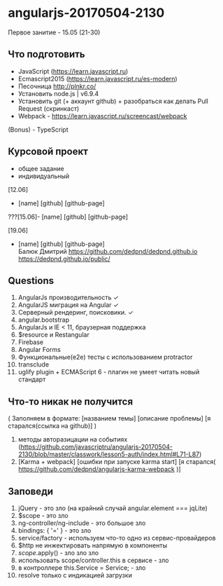 # angularjs-20170504-2130


Первое занитие - 15.05 (21-30)

## Что подготовить

- JavaScript (https://learn.javascript.ru)
- Ecmascript2015 (https://learn.javascript.ru/es-modern)
- Песочница http://plnkr.co/
- Установить node.js | v6.9.4
- Установить git (+ аккаунт github) + разобраться как делать Pull Request (скринкаст)
- Webpack - https://learn.javascript.ru/screencast/webpack

(Bonus) - TypeScript

## Курсовой проект
- общее задание
- индивидуальный

[12.06]

- [name] [github] [github-page]


???[15.06]- [name] [github] [github-page]


[19.06]

- [name] [github] [github-page]  
Балюк Дмитрий https://github.com/dedpnd/dedpnd.github.io https://dedpnd.github.io/public/  


## Questions
1. AngularJs производительность   ✓
2. AngularJS миграция на Angular  ✓
3. Серверный рендеринг, поисковики. ✓
4. angular.bootstrap
5. AngularJs и IE < 11, браузерная поддержка
6. $resource и Restangular
7. Firebase
8. Angular Forms
9. Функциональные(e2e) тесты с использованием protractor
10. transclude
11. uglify plugin + ECMAScript 6 - плагин не умеет читать новый стандарт


## Что-то никак не получится
( Заполняем в формате: [названием темы] [описание проблемы] [я старался(ссылка на github)] )

1. методы авторазицации на событиях (https://github.com/javascriptru/angularjs-20170504-2130/blob/master/classwork/lesson5-auth/index.html#L71-L87)
2. [Karma + webpack] [ошибки при запуске karma start] [я старался( https://github.com/dedpnd/angularjs-karma-webpack )]

## Заповеди
1. jQuery - это зло (на крайний случай angular.element === jqLite)
2. $scope - это зло
3. ng-controller/ng-include - это большое зло
4. bindings: { '=' } - это зло
5. service/factory - используем что-то одно из сервис-провайдеров
6. $http не инжектировать напрямую в компоненты
7. $scope.$apply() - зло зло зло
8. использовать scope/controller.this в сервисе - зло
9. в контроллере this.Service = Service; - зло
10. resolve только с индикацией загрузки



